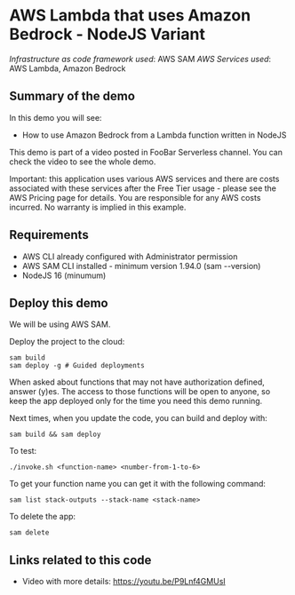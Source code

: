 # AWS Lambda that uses Amazon Bedrock - NodeJS Variant

_Infrastructure as code framework used_: AWS SAM
_AWS Services used_: AWS Lambda, Amazon Bedrock

## Summary of the demo

In this demo you will see:

- How to use Amazon Bedrock from a Lambda function written in NodeJS

This demo is part of a video posted in FooBar Serverless channel. You can check the video to see the whole demo.

Important: this application uses various AWS services and there are costs associated with these services after the Free Tier usage - please see the AWS Pricing page for details. You are responsible for any AWS costs incurred. No warranty is implied in this example.

## Requirements

- AWS CLI already configured with Administrator permission
- AWS SAM CLI installed - minimum version 1.94.0 (sam --version)
- NodeJS 16 (minumum)

## Deploy this demo

We will be using AWS SAM.

Deploy the project to the cloud:

```
sam build
sam deploy -g # Guided deployments
```

When asked about functions that may not have authorization defined, answer (y)es. The access to those functions will be open to anyone, so keep the app deployed only for the time you need this demo running.

Next times, when you update the code, you can build and deploy with:

```
sam build && sam deploy
```

To test:
```
./invoke.sh <function-name> <number-from-1-to-6>
```

To get your function name you can get it with the following command:
```
sam list stack-outputs --stack-name <stack-name>
```

To delete the app:

```
sam delete
```

## Links related to this code

- Video with more details: https://youtu.be/P9Lnf4GMUsI

````
